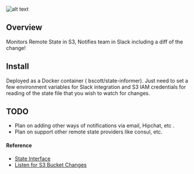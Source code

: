 ![alt text](https://cdn.meme.am/instances/500x/66971439.jpg)


## Overview
Monitors Remote State in S3, Notifies team in Slack including a diff of the change!

## Install
Deployed as a Docker container ( bscott/state-informer). Just need to set a few environment
variables for Slack integration and S3 IAM credentials for reading of the state file that you wish to watch for changes.

## TODO
* Plan on adding other ways of notifications via email, Hipchat, etc .
* Plan on support other remote state providers like consul, etc.


#### Reference
* [State Interface](https://github.com/hashicorp/terraform/tree/master/state)
* [Listen for S3 Bucket Changes](https://docs.minio.io/docs/golang-client-api-reference#ListenBucketNotification)
